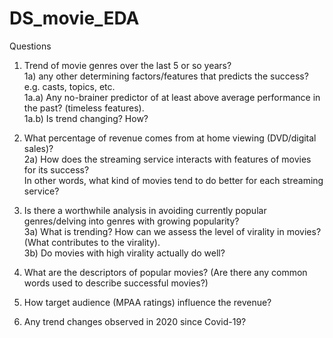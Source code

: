 # DS_movie_EDA

Questions

1) Trend of movie genres over the last 5 or so years?  
1a) any other determining factors/features that predicts the success? e.g. casts, topics, etc.   
1a.a) Any no-brainer predictor of at least above average performance in the past? (timeless features).  
1a.b) Is trend changing? How? 

2) What percentage of revenue comes from at home viewing (DVD/digital sales)?  
2a) How does the streaming service interacts with features of movies for its success?  
In other words, what kind of movies tend to do better for each streaming service?

3) Is there a worthwhile analysis in avoiding currently popular genres/delving into genres with growing popularity?  
3a) What is trending? How can we assess the level of virality in movies? (What contributes to the virality).  
3b) Do movies with high virality actually do well? 

4) What are the descriptors of popular movies? (Are there any common words used to describe successful movies?)

5) How target audience (MPAA ratings) influence the revenue?

6) Any trend changes observed in 2020 since Covid-19? 
